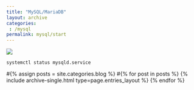 ```yaml
---
title: "MySQL/MariaDB"
layout: archive
categories:
 : /mysql
permalink: mysql/start
---
```

![](mysql/2024-09-13-mysql-first/2024-09-13-20-00-39.png)

```
systemctl status mysqld.service
```

#{% assign posts = site.categories.blog %}
#{% for post in posts %} {% include archive-single.html type=page.entries_layout %} {% endfor %}